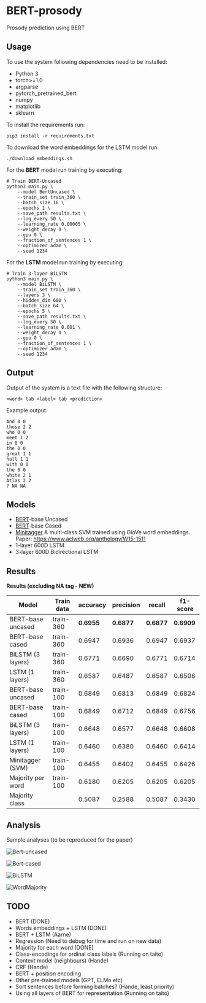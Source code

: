 # BERT-prosody
Prosody prediction using BERT

## Usage

To use the system following dependencies need to be installed:

* Python 3
* torch>=1.0
* argparse
* pytorch_pretrained_bert
* numpy
* matplotlib
* sklearn


To install the requirements run:

```console
pip3 install -r requirements.txt
```

To download the word embeddings for the LSTM model run:
```console
./download_embeddings.sh
```

For the **BERT** model run training by executing:

```console
# Train BERT-Uncased
python3 main.py \
    --model BertUncased \
    --train_set train_360 \
    --batch_size 16 \
    --epochs 1 \
    --save_path results.txt \
    --log_every 50 \
    --learning_rate 0.00005 \
    --weight_decay 0 \
    --gpu 0 \
    --fraction_of_sentences 1 \
    --optimizer adam \
    --seed 1234
```

For the **LSTM** model run training by executing:
```console
# Train 3-layer BiLSTM
python3 main.py \
    --model BiLSTM \
    --train_set train_360 \
    --layers 3 \
    --hidden_dim 600 \
    --batch_size 64 \
    --epochs 5 \
    --save_path results.txt \
    --log_every 50 \
    --learning_rate 0.001 \
    --weight_decay 0 \
    --gpu 0 \
    --fraction_of_sentences 1 \
    --optimizer adam \
    --seed 1234
```


## Output

Output of the system is a text file with the following structure:

```
<word> tab <label> tab <prediction>
```

Example output:
```
And 0 0
those 2 2
who 0 0
meet 1 2
in 0 0
the 0 0
great 1 1
hall 1 1
with 0 0
the 0 0
white 2 1
Atlas 2 2
? NA NA
```

## Models

* [BERT](https://arxiv.org/abs/1810.04805)-base Uncased
* [BERT](https://arxiv.org/abs/1810.04805)-base Cased
* [Minitagger](https://github.com/karlstratos/minitagger) A multi-class SVM trained using GloVe word embeddings. Paper: https://www.aclweb.org/anthology/W15-1511
* 1-layer 600D LSTM
* 3-layer 600D Bidirectional LSTM

## Results

**Results (excluding NA tag - NEW)**

| Model             |  Train data | accuracy    |precision   |  recall     | f1-score   |
| ---               | ---         | ---         | ---        | ---         | ---        |
| BERT-base uncased | train-360   | **0.6955**  | **0.6877** | **0.6877**  | **0.6909** |
| BERT-base cased   | train-360   |  0.6947     |  0.6936    |  0.6947     | 0.6937     |
| BiLSTM (3 layers) | train-360   |  0.6771     |  0.6690    |  0.6771     | 0.6714     |
| LSTM (1 layers)   | train-360   |  0.6587     |  0.6487    |  0.6587     | 0.6506     |
| BERT-base uncased | train-100   |  0.6849     |  0.6813    |  0.6849     | 0.6824     |
| BERT-base cased   | train-100   |  0.6849     |  0.6712    |  0.6849     | 0.6756     |
| BiLSTM (3 layers) | train-100   |  0.6648     |  0.6577    |  0.6648     | 0.6608     |
| LSTM (1 layers)   | train-100   |  0.6460     |  0.6380    |  0.6460     | 0.6414     |
| Minitagger (SVM)  | train-100   |  0.6455     |  0.6402    |  0.6455     | 0.6426     |
| Majority per word | train-100   |  0.6180     |  0.6205    |  0.6205     | 0.6205     |
| Majority class    |             |  0.5087     |  0.2588    |  0.5087     | 0.3430     |


## Analysis

Sample analyses (to be reproduced for the paper)

![Bert-uncased](images/confusion_matrix-BertUncased.png)

![Bert-cased](images/confusion_matrix-BertCased.png)

![BiLSTM](images/confusion_matrix-BiLSTM.png)

![WordMajority](images/confusion_matrix-WordMajority.png)

## TODO

* BERT (DONE)
* Words embeddings + LSTM (DONE)
* BERT + LSTM (Aarne)
* Regression (Need to debug for time and run on new data)
* Majority for each word (DONE)
* Class-encodings for ordinal class labels (Running on taito)
* Context model (neighbours) (Hande)
* CRF (Hande)
* BERT + position encoding
* Other pre-trained models (GPT, ELMo etc)
* Sort sentences before forming batches? (Hande, least priority)
* Using all layers of BERT for representation (Running on taito)
